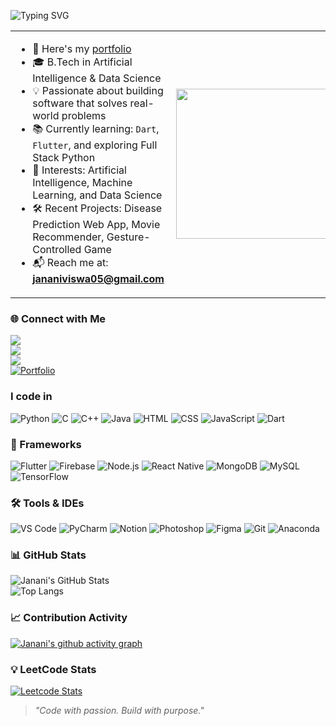 <p align="left">
  <img src="https://readme-typing-svg.demolab.com?font=Fira+Code&weight=600&size=24&duration=3000&pause=2000&color=F875AA&center=false&vCenter=true&width=500&lines=Hi+there!+I'm+Janani+%F0%9F%91%8B" alt="Typing SVG" />
</p>

<table>
<tr>
<td width="60%">

- 🔭 Here's my [portfolio](https://your-portfolio-link.com)  
- 🎓 B.Tech in Artificial Intelligence & Data Science  
- 💡 Passionate about building software that solves real-world problems  
- 📚 Currently learning: `Dart`, `Flutter`, and exploring Full Stack Python  
- 🤖 Interests: Artificial Intelligence, Machine Learning, and Data Science  
- 🛠️ Recent Projects: Disease Prediction Web App, Movie Recommender, Gesture-Controlled Game  
- 📬 Reach me at: **jananiviswa05@gmail.com**

</td>
<td>
  <img align="right" width="320" height="240" src="https://media4.giphy.com/media/v1.Y2lkPTc5MGI3NjExYmZjNjByajNqd3hqd2JiYXE4bXEzenZuOTZlb2EwdWxsMTB1YmpxZCZlcD12MV9pbnRlcm5hbF9naWZfYnlfaWQmY3Q9Zw/RbDKaczqWovIugyJmW/giphy.gif">
</td>
</tr>
</table>

### 🌐 Connect with Me  
[<img src="https://img.shields.io/badge/LinkedIn-0077B5?style=for-the-badge&logo=linkedin&logoColor=white" />](https://www.linkedin.com/in/jananiv05/)  
[<img src="https://img.shields.io/badge/X-000000?style=for-the-badge&logo=twitter&logoColor=white" />](https://x.com/Jan_viswa)  
[<img src="https://img.shields.io/badge/GitHub-121013?style=for-the-badge&logo=github&logoColor=white" />](https://github.com/Janviswa)  
[![Portfolio](https://img.shields.io/badge/Portfolio-000000?style=for-the-badge&logo=webflow&logoColor=white)](https://your-portfolio-link.com)

### I code in
<p>
  <img src="https://img.icons8.com/color/48/python.png" title="Python"/>
  <img src="https://img.icons8.com/color/48/c-programming.png" title="C"/>
  <img src="https://img.icons8.com/color/48/c-plus-plus-logo.png" title="C++"/>
  <img src="https://img.icons8.com/color/48/java-coffee-cup-logo.png" title="Java"/>
  <img src="https://img.icons8.com/color/48/html-5.png" title="HTML"/>
  <img src="https://img.icons8.com/color/48/css3.png" title="CSS"/>
  <img src="https://img.icons8.com/color/48/javascript.png" title="JavaScript"/>
  <img src="https://img.icons8.com/color/48/dart.png" title="Dart"/>
</p>

### 🧩 Frameworks  
<p>
  <img src="https://img.icons8.com/color/48/flutter.png" title="Flutter"/>
  <img src="https://img.icons8.com/color/48/firebase.png" title="Firebase"/>
  <img src="https://img.icons8.com/color/48/nodejs.png" title="Node.js"/>
  <img src="https://img.icons8.com/color/48/react-native.png" title="React Native"/>
  <img src="https://img.icons8.com/color/48/mongodb.png" title="MongoDB"/>
  <img src="https://img.icons8.com/color/48/mysql-logo.png" title="MySQL"/>
  <img src="https://img.icons8.com/color/48/tensorflow.png" title="TensorFlow"/>
</p>

### 🛠️ Tools & IDEs  
<p>
  <img src="https://img.icons8.com/color/48/visual-studio-code-2019.png" title="VS Code"/>
  <img src="https://img.icons8.com/color/48/pycharm.png" title="PyCharm"/>
  <img src="https://img.icons8.com/color/48/notion--v1.png" title="Notion"/>
  <img src="https://img.icons8.com/doodle/48/adobe-photoshop.png" title="Photoshop"/>
  <img src="https://img.icons8.com/color/48/figma--v1.png" title="Figma"/>
  <img src="https://img.icons8.com/color/48/git.png" title="Git"/>
  <img src="https://img.icons8.com/dusk/64/anaconda.png" title="Anaconda"/>
</p>

### 📊 GitHub Stats  
![Janani's GitHub Stats](https://github-readme-stats.vercel.app/api?username=Janviswa&show_icons=true&theme=tokyonight)  
![Top Langs](https://github-readme-stats.vercel.app/api/top-langs/?username=Janviswa&layout=compact&theme=tokyonight)

### 📈 Contribution Activity  
[![Janani's github activity graph](https://github-readme-activity-graph.vercel.app/graph?username=Janviswa&bg_color=000000&color=00ffd5&line=00ffbb&point=ffffff&area=true&hide_border=true)](https://github.com/ashutosh00710/github-readme-activity-graph)

### 💡 LeetCode Stats  
[![Leetcode Stats](https://leetcard.jacoblin.cool/Janani_viswa?ext=contest&theme=dark)](https://leetcode.com/u/Janani_viswa/)

> _"Code with passion. Build with purpose."_

